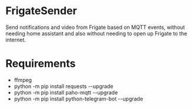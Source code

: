 # FrigateSender
Send notifications and video from Frigate based on MQTT events, without needing home assistant and also without needing to open up Frigate to the internet.

# Requirements

- ffmpeg
- python -m pip install requests --upgrade
- python -m pip install paho-mqtt --upgrade
- python -m pip install python-telegram-bot --upgrade